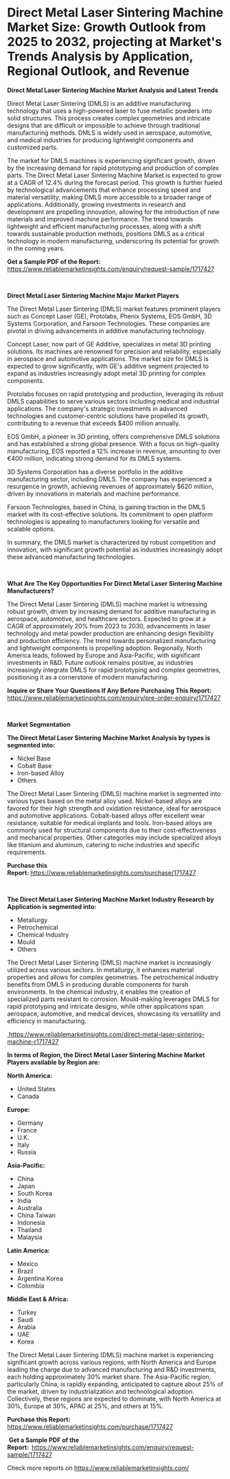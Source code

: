 <p><h1>Direct Metal Laser Sintering Machine Market Size: Growth Outlook from 2025 to 2032, projecting at Market's Trends Analysis by Application, Regional Outlook, and Revenue</h1></p><p><strong>Direct Metal Laser Sintering Machine Market Analysis and Latest Trends</strong></p>
<p><p>Direct Metal Laser Sintering (DMLS) is an additive manufacturing technology that uses a high-powered laser to fuse metallic powders into solid structures. This process creates complex geometries and intricate designs that are difficult or impossible to achieve through traditional manufacturing methods. DMLS is widely used in aerospace, automotive, and medical industries for producing lightweight components and customized parts. </p><p>The market for DMLS machines is experiencing significant growth, driven by the increasing demand for rapid prototyping and production of complex parts. The Direct Metal Laser Sintering Machine Market is expected to grow at a CAGR of 12.4% during the forecast period. This growth is further fueled by technological advancements that enhance processing speed and material versatility, making DMLS more accessible to a broader range of applications. Additionally, growing investments in research and development are propelling innovation, allowing for the introduction of new materials and improved machine performance. The trend towards lightweight and efficient manufacturing processes, along with a shift towards sustainable production methods, positions DMLS as a critical technology in modern manufacturing, underscoring its potential for growth in the coming years.</p></p>
<p><strong>Get a Sample PDF of the Report:&nbsp;</strong> <a href="https://www.reliablemarketinsights.com/enquiry/request-sample/1717427?utm_campaign=3584&utm_medium=2&utm_source=Github&utm_content=ia&utm_term=09042025&utm_id=direct-metal-laser-sintering-machine">https://www.reliablemarketinsights.com/enquiry/request-sample/1717427</a></p>
<p>&nbsp;</p>
<p><strong>Direct Metal Laser Sintering Machine Major Market Players</strong></p>
<p><p>The Direct Metal Laser Sintering (DMLS) market features prominent players such as Concept Laser (GE), Protolabs, Phenix Systems, EOS GmbH, 3D Systems Corporation, and Farsoon Technologies. These companies are pivotal in driving advancements in additive manufacturing technology.</p><p>Concept Laser, now part of GE Additive, specializes in metal 3D printing solutions. Its machines are renowned for precision and reliability, especially in aerospace and automotive applications. The market size for DMLS is expected to grow significantly, with GE's additive segment projected to expand as industries increasingly adopt metal 3D printing for complex components.</p><p>Protolabs focuses on rapid prototyping and production, leveraging its robust DMLS capabilities to serve various sectors including medical and industrial applications. The company's strategic investments in advanced technologies and customer-centric solutions have propelled its growth, contributing to a revenue that exceeds $400 million annually.</p><p>EOS GmbH, a pioneer in 3D printing, offers comprehensive DMLS solutions and has established a strong global presence. With a focus on high-quality manufacturing, EOS reported a 12% increase in revenue, amounting to over €400 million, indicating strong demand for its DMLS systems.</p><p>3D Systems Corporation has a diverse portfolio in the additive manufacturing sector, including DMLS. The company has experienced a resurgence in growth, achieving revenues of approximately $620 million, driven by innovations in materials and machine performance.</p><p>Farsoon Technologies, based in China, is gaining traction in the DMLS market with its cost-effective solutions. Its commitment to open platform technologies is appealing to manufacturers looking for versatile and scalable options.</p><p>In summary, the DMLS market is characterized by robust competition and innovation, with significant growth potential as industries increasingly adopt these advanced manufacturing technologies.</p></p>
<p>&nbsp;</p>
<p><strong>What Are The Key Opportunities For Direct Metal Laser Sintering Machine Manufacturers?</strong></p>
<p><p>The Direct Metal Laser Sintering (DMLS) machine market is witnessing robust growth, driven by increasing demand for additive manufacturing in aerospace, automotive, and healthcare sectors. Expected to grow at a CAGR of approximately 20% from 2023 to 2030, advancements in laser technology and metal powder production are enhancing design flexibility and production efficiency. The trend towards personalized manufacturing and lightweight components is propelling adoption. Regionally, North America leads, followed by Europe and Asia-Pacific, with significant investments in R&D. Future outlook remains positive, as industries increasingly integrate DMLS for rapid prototyping and complex geometries, positioning it as a cornerstone of modern manufacturing.</p></p>
<p><strong>Inquire or Share Your Questions If Any Before Purchasing This Report:</strong> <a href="https://www.reliablemarketinsights.com/enquiry/pre-order-enquiry/1717427?utm_campaign=3584&utm_medium=2&utm_source=Github&utm_content=ia&utm_term=09042025&utm_id=direct-metal-laser-sintering-machine">https://www.reliablemarketinsights.com/enquiry/pre-order-enquiry/1717427</a></p>
<p>&nbsp;</p>
<p><strong>Market Segmentation</strong></p>
<p><strong>The Direct Metal Laser Sintering Machine Market Analysis by types is segmented into:</strong></p>
<p><ul><li>Nickel Base</li><li>Cobalt Base</li><li>Iron-based Alloy</li><li>Others</li></ul></p>
<p><p>The Direct Metal Laser Sintering (DMLS) machine market is segmented into various types based on the metal alloy used. Nickel-based alloys are favored for their high strength and oxidation resistance, ideal for aerospace and automotive applications. Cobalt-based alloys offer excellent wear resistance, suitable for medical implants and tools. Iron-based alloys are commonly used for structural components due to their cost-effectiveness and mechanical properties. Other categories may include specialized alloys like titanium and aluminum, catering to niche industries and specific requirements.</p></p>
<p><strong>Purchase this Report:&nbsp;</strong><a href="https://www.reliablemarketinsights.com/purchase/1717427?utm_campaign=3584&utm_medium=2&utm_source=Github&utm_content=ia&utm_term=09042025&utm_id=direct-metal-laser-sintering-machine">https://www.reliablemarketinsights.com/purchase/1717427</a></p>
<p>&nbsp;</p>
<p><strong>The Direct Metal Laser Sintering Machine Market Industry Research by Application is segmented into:</strong></p>
<p><ul><li>Metallurgy</li><li>Petrochemical</li><li>Chemical Industry</li><li>Mould</li><li>Others</li></ul></p>
<p><p>The Direct Metal Laser Sintering (DMLS) machine market is increasingly utilized across various sectors. In metallurgy, it enhances material properties and allows for complex geometries. The petrochemical industry benefits from DMLS in producing durable components for harsh environments. In the chemical industry, it enables the creation of specialized parts resistant to corrosion. Mould-making leverages DMLS for rapid prototyping and intricate designs, while other applications span aerospace, automotive, and medical devices, showcasing its versatility and efficiency in manufacturing.</p></p>
<p><a href="https://www.reliablemarketinsights.com/direct-metal-laser-sintering-machine-r1717427?utm_campaign=3584&utm_medium=2&utm_source=Github&utm_content=ia&utm_term=09042025&utm_id=direct-metal-laser-sintering-machine">&nbsp;https://www.reliablemarketinsights.com/direct-metal-laser-sintering-machine-r1717427</a></p>
<p><strong>In terms of Region, the Direct Metal Laser Sintering Machine Market Players available by Region are:</strong></p>
<p>
    <p> <strong> North America: </strong>
        <ul>
            <li>United States</li>
            <li>Canada</li>
        </ul>
        </p> 
    <p> <strong> Europe: </strong>
        <ul>
            <li>Germany</li>
            <li>France</li>
            <li>U.K.</li>
            <li>Italy</li>
            <li>Russia</li>
        </ul>
        </p> 
    <p> <strong> Asia-Pacific: </strong>
        <ul>
            <li>China</li>
            <li>Japan</li>
            <li>South Korea</li>
            <li>India</li>
            <li>Australia</li>
            <li>China Taiwan</li>
            <li>Indonesia</li>
            <li>Thailand</li>
            <li>Malaysia</li>
        </ul>
        </p> 
    <p> <strong> Latin America: </strong>
        <ul>
            <li>Mexico</li>
            <li>Brazil</li>
            <li>Argentina Korea</li>
            <li>Colombia</li>
        </ul>
        </p> 
    <p> <strong> Middle East & Africa: </strong>
        <ul>
            <li>Turkey</li>
            <li>Saudi</li>
            <li>Arabia</li>
            <li>UAE</li>
            <li>Korea</li>
        </ul>
    </p>
    </p>
<p><p>The Direct Metal Laser Sintering (DMLS) machine market is experiencing significant growth across various regions, with North America and Europe leading the charge due to advanced manufacturing and R&D investments, each holding approximately 30% market share. The Asia-Pacific region, particularly China, is rapidly expanding, anticipated to capture about 25% of the market, driven by industrialization and technological adoption. Collectively, these regions are expected to dominate, with North America at 30%, Europe at 30%, APAC at 25%, and others at 15%.</p></p>
<p><strong>Purchase this Report: </strong><a href="https://www.reliablemarketinsights.com/purchase/1717427?utm_campaign=3584&utm_medium=2&utm_source=Github&utm_content=ia&utm_term=09042025&utm_id=direct-metal-laser-sintering-machine">https://www.reliablemarketinsights.com/purchase/1717427</a></p>
<p>&nbsp;<strong>Get a Sample PDF of the Report:&nbsp;&nbsp;</strong><a href="https://www.reliablemarketinsights.com/enquiry/request-sample/1717427?utm_campaign=3584&utm_medium=2&utm_source=Github&utm_content=ia&utm_term=09042025&utm_id=direct-metal-laser-sintering-machine">https://www.reliablemarketinsights.com/enquiry/request-sample/1717427</a></p>
<p><strong></strong></p>
<p>Check more reports on <a href="https://www.reliablemarketinsights.com/?utm_campaign=3584&utm_medium=2&utm_source=Github&utm_content=ia&utm_term=09042025&utm_id=direct-metal-laser-sintering-machine">https://www.reliablemarketinsights.com/</a></p>